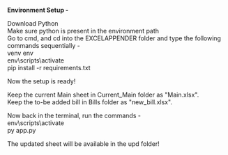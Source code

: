 <b>Environment Setup - </b> <br>

<p>
Download Python<br>
Make sure python is present in the environment path<br>
Go to cmd, and cd into the EXCELAPPENDER folder and type the following commands sequentially -<br>
venv env <br>
env\scripts\activate <br>
pip install -r requirements.txt
</p>
Now the setup is ready!
<p>
Keep the current Main sheet in Current_Main folder as "Main.xlsx".<br>
Keep the to-be added bill in Bills folder as "new_bill.xlsx".<br>
</p>
<p>
Now back in the terminal, run the commands -<br>
env\scripts\activate<br>
py app.py
</p>
The updated sheet will be available in the upd folder!

